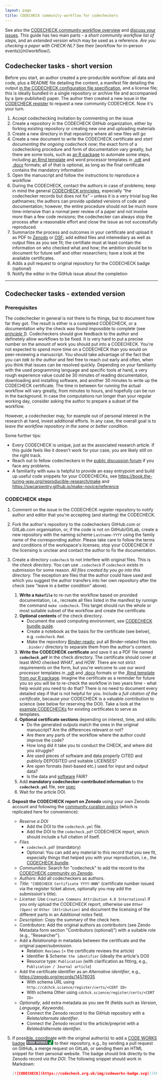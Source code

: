 ```yaml
---
layout: page
title: CODECHECK community workflow for codecheckers
---
```


See also the [CODECHECK community workflow overview](/guide/community-workflow-overview) and [discuss your issues](https://github.com/orgs/codecheckers/discussions).
This guide has two main parts - a _short community workflow list of steps_, and an _extended version_ which may be used as a reference.
_Are you checking a paper with CHECK-NL?_ See their [workflow for in-person events}(/nl/workflow/).

## Codechecker tasks - short version

Before you start, an author created a pre-producible workflow: all data and code, plus a README file detailing the content, a manifest file detailing the output [in the CODECHECK configuration file specification](https://codecheck.org.uk/spec/config/1.0/), and a license file; this is ideally bundled in a single repository or archive file and accompanied by a (pre-published) paper.
The author then created a new issue in the [CODECHECK register](https://github.com/codecheckers/register/issues/new/choose) to request a new community CODECHECK.
Now it's your turn.

1. Accept codechecking invitation by commenting on the issue
1. Create a repository in the CODECHECK GitHub organization, either by forking existing repository or creating new one and uploading materials
1. Create a new directory in that repository where all new files will go
1. Create a new document to write the CODECHECK certificate and _start documenting the ongoing codecheck now_;
   the exact form of  a codechecking procedure and form of documentation vary greatly, but there are some tools, such as [an R package](https://github.com/codecheckers/codecheck) to automate some steps, including [an Rmd template](https://github.com/codecheckers/codecheck/blob/master/inst/extdata/templates/codecheck/) and word processor templates in [.odt](/guide/templates/CODECHECK_report_template.odt) and [.docx](/guide/templates/CODECHECK_report_template.docx) formats; all of that is optional, as long as the final certificate contains the mandatory information
1. Open the manuscript and follow the instructions to reproduce a workflow
1. During the CODECHECK, contact the authors in case of problems; keep in mind the general [CODECHECK principles](/project/#the-codecheck-principles), especially “the codechecker records but does not fix” – unless it is a very trivial bug like pathnames; the authors can provide updated versions of code and documentation; however, the entire procedure should not be much more time-intensive than a normal peer review of a paper and not involve more than a few code revisions; the codechecker can always stop the process after a reasonable effort and close the issue as not successfully reproduced.
1. Summarize the process and outcomes in your certificate and upload it as PDF to [Zenodo](https://zenodo.org/) or [OSF](https://osf.io/); add edited files and intemediary as well as output files as you see fit; the certifiate must at least contain the information on who checked what and how; the ambition should be to document for future self and other researchers; have a look at the available certificates.
1. Adds a pull request to original repository for the CODECHECK badge (optional)
1. Notify the editor in the GitHub issue about the completion

------

## Codechecker tasks - extended version

### Prerequisites

The codechecker in general is not there to fix things, but to document how far they got.
The result is either is a completed CODECHECK, or a documentation why the check was found impossible to complete (see _[principle 1](/)_).
Codecheckers should give feedback to the author and definetely allow workflows to be fixed.
It is very hard to put a precise number on the amount of work you should put into a CODECHECK.
You're not expected to spend more time on a CODECHECK than you would on peer-reviewing a manuscript.
You should take advantage of the fact that you can _talk to the author_ and feel free to reach out early and often, when you think that issues can be resolved quickly.
Depending on your familiarity with the used programming language and specific tools at hand, a very rough experience value could be 30 minutes of reading documentation, downloading and installing software, and another 30 minutes to write up the CODECHECK certificate.
The time in between for running the actual workflow will vary greatly, from minutes to hours, and hopefully can be run in the background.
In case the computations run longer than your regular working day, consider asking the author to prepare a subset of the workflow.

However, a codechecker may, for example out of personal interest in the research at hand, invest additional efforts.
In any case, the overall goal is to _leave the workflow repository in the same or better condition_.

Some further tips:

- Every CODECHECK is unique, just as the associated research article. If this guide feels like it doesn't work for your case, you are likely still on the right track.
- Reach out to fellow codecheckers in the [public discussion forum](https://github.com/orgs/codecheckers/discussions) if you face any problems.
- A familiarity with `make` is helpful to provide an easy entrypoint and build up useful code snippets for your CODECHECKs, see <https://book.the-turing-way.org/reproducible-research/make> and <https://swcarpentry.github.io/make-novice/reference>

### CODECHECK steps

1. Comment on the issue in the CODECHECK register repository to notify author and editor that you're accepting (and starting) the CODECHECK.
1. Fork the author's repository to the codecheckers GitHub.com or GitLab.com organisation, or, if the code is not on GitHub/GitLab, create a new repository with the naming scheme `Lastname-YYYY` using the family name of the corresponding author. Please take care to follow the terms and conditions of the workspace's licenses; stop your CODECHECK if the licensing is unclear and contact the author to fix the documentation.
1. Create a directory `codecheck` to not interfere with original files.
  This is the _check directory_.
  You can use `.codecheck` if `codecheck` exists in submission for some reason.
  _All files created by you go into this directory._
  The exception are files that the author could have used and which you suggest the author transfers into her own repository after the check (see "leave in a better condition" above).
    1. **Write a `Makefile`** to re-run the workflow based on provided documentation, i.e., recreate all files listed in the manifest by runnign the command `make codecheck`.
      This target should run the whole or most suitable subset of the workflow and create the certificate.
    1. **Optional contents** of the check directory.
        - Document the used computing environment, see [CODECHECK bundle guide](/guide/bundle).
        - Create a notebook as the basis for the certificate (see below), e.g. `codecheck.Rmd`.
        - Make the repository [Binder-ready](https://mybinder.readthedocs.io/); put all Binder-related files into `.binder/` directory to separate them from the author's content.
    1. **Write the CODECHECK certificate** and save it as a PDF file named **`codecheck.pdf`** in the check directory.
      The certificate should cover at least _WHO_ checked _WHAT_, and _HOW_.
      There are not strict requirements on the form, but you're welcome to use our word processor templates in [.odt](/guide/templates/CODECHECK_report_template.odt) and [.docx](/guide/templates/CODECHECK_report_template.docx) formats or the [.Rmd template from our R package](https://github.com/codecheckers/codecheck/blob/master/inst/extdata/templates/codecheck/).
      Imagine the certificate as a reminder for future you so you will be to re-check the workflow in two years time - what help would you need to do that?
      There is no need to document every detailed step if that is not helpful for you.
      Include a _full citation of the certificate_, because your CODECHECK is a valuable contribution to science (see below for reserving the DOI).
      Take a look at the [example CODECHECKs](/guide/community-workflow-overview#examples) for existing certificates to serve as templates.
    1. **Optional certificate sections** depending on interest, time, and skills:
        - Do the generated outputs match the ones in the original manuscript? Are the differences relevant or not?
        - Are there any parts of the workflow where the author could improve the code?
        - How long did it take you to conduct the CHECK, and where did you struggle?
        - Are used pieces of software and data properly CITED and publicly DEPOSITED und suitable LICENSES?
        - Are open formats (text-based etc.) used for input and output data?
        - Is the data and [software](https://content.iospress.com/articles/data-science/ds190026) FAIR?
    1. Add **mandatory codechecker-contributed information** to the **`codecheck.yml`** file, see [spec](/spec/config/latest)
    1. Wait for the article DOI.
1. **Deposit the CODECHECK report on _Zenodo_** using your own Zenodo account and following the [community curation policy](https://zenodo.org/communities/codecheck/curation-policy) (which is replicated here for convenience):
    - _Reserve a DOI_
        - Add the DOI to the `codecheck.yml` file.
        - Add the DOI to the `codecheck.pdf` CODECHECK report, which should include a full citation of itself.
    - _Files_
        - `codecheck.pdf` (mandatory)
        - Optional: You can add any material to this record that you see fit, especially things that helped you with your reproduction, i.e., the [CODECHECK bundle](/guide/bundle).
    - _Communities_: Search for "codecheck" to add the record to the [CODECHECK community on Zenodo](https://zenodo.org/communities/codecheck).
    - _Authors_: Add all codecheckers as authors.
    - _Title_: `"CODECHECK Certificate YYYY-NNN"` (certificate number issued via the register ticket above, optionally you may add the submission's title).
    - _License_: Use `Creative Commons Attribution 4.0 International` if you only upload the CODECHECK report, otherwise use `Other (Open)` or `Other (Attribution)` and document the licensing of the different parts in an _Additional notes_ field.
    - _Description_: Copy the summary of the check here.
    - _Contributors_: Add the original authors as contributors (see Zendo Metadata form section "Contributors (optional)") with a suitable role (e.g., "Researcher").
    - Add a _Relationship_ in metadata between the certificate and the original paper/submission.
        - Relation: `Reviews` (= the certificate reviews the article)
        - Identifier & Scheme: `the identifier` (ideally the article's DOI)
        - Resource type: `Publication` (with clarification as fitting, e.g., `Publication / Journal article`)
    - Add the certificate identifier as an _Alternative identifier_, e.g., <https://zenodo.org/records/14576035>
        - With schema URL using `http://cdchck.science/register/certs/<CERT ID>`
        - With schema Other using `cdchck.science/register/certs/<CERT ID>`
    - _Optionally_, add extra metadata as you see fit (fields such as _Version_, _Language_, _Keywords_).
        - Connect the Zenodo record to the GitHub repository with a _Relate/alternate identifier_.
        - Connect the Zenodo record to the article/preprint with a _Related/alternate identifier_.
1. If possible, coordinate with the original author(s) to add a [CODE WORKS badge](https://github.com/codecheckers/website/tree/master/badges) <img src="/img/codeworks-badge.svg" alt="CODECHECK badge" height="16" style="margin-top: -4px;" /> to their repository, e.g., by sending a pull request on GitHub, a merge request on GitLab, or sending them an HTML snippet for their personal website.
    The badge should link directly to the Zenodo record _via the DOI_.
    The following snippet should work in Markdown:

    ```md
    [![CODECHECK](https://codecheck.org.uk/img/codeworks-badge.svg)](https://doi.org/<DOI HERE>)
    ```
